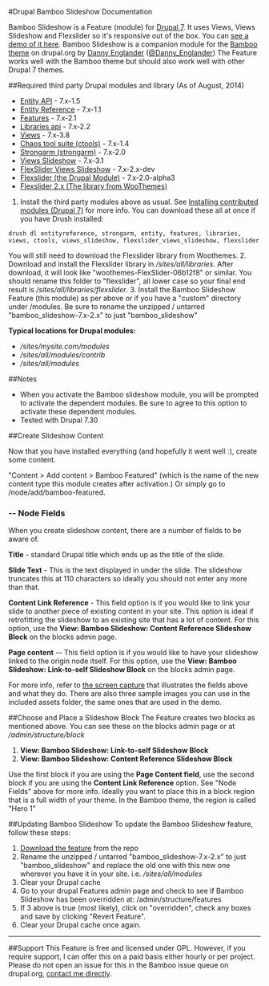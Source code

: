 #Drupal Bamboo Slideshow Documentation

Bamboo Slideshow is a Feature (module) for [Drupal 7](http://drupal.org/project/drupal). It uses Views, Views Slideshow and Flexslider so it's responsive out of the box. You can [see a demo of it here](http://bamboo.themehuis.com/bamboo-featured-content-slideshow). Bamboo Slideshow is a companion module for the [Bamboo theme](http://drupal.org/project/bamboo) on drupal.org by [Danny Englander](http://highrockmedia.com/) ([@Danny_Englander](https://twitter.com/Danny_Englander)) The Feature works well with the Bamboo theme but should also work well with other Drupal 7 themes. 

##Required third party Drupal modules and library (As of August, 2014)
* [Entity API](http://drupal.org/project/entity) - 7.x-1.5
* [Entity Reference](http://drupal.org/project/entityreference) - 7.x-1.1
* [Features](http://drupal.org/project/features) - 7.x-2.1
* [Libraries api](http://drupal.org/project/libraries) - 7.x-2.2
* [Views](http://drupal.org/project/views) - 7.x-3.8
* [Chaos tool suite (ctools)](http://drupal.org/project/ctools) - 7.x-1.4
* [Strongarm (strongarm)](https://www.drupal.org/project/strongarm) - 7.x-2.0
* [Views Slideshow](http://drupal.org/project/views_slideshow) - 7.x-3.1
* [FlexSlider Views Slideshow](http://drupal.org/project/flexslider_views_slideshow) - 7.x-2.x-dev
* [Flexslider (the Drupal Module)](http://drupal.org/project/flexslider) - 7.x-2.0-alpha3
* [Flexslider 2.x (The library from WooThemes)](http://flexslider.woothemes.com/)

1. Install the third party modules above as usual.
See [Installing contributed modules (Drupal 7)](http://drupal.org/documentation/install/modules-themes/modules-7) for more info. 
You can download these all at once if you have Drush installed:

```
drush dl entityreference, strongarm, entity, features, libraries, views, ctools, views_slideshow, flexslider_views_slideshow, flexslider

```
You will still need to download the Flexslider library from Woothemes.
2. Download and install the Flexslider library in */sites/all/libraries*.  After download, it will look like "woothemes-FlexSlider-06b12f8" or similar. You should rename this folder to "flexslider", all lower case so your final end result is */sites/all/libraries/flexslider*.
3. Install the Bamboo Slideshow Feature (this module) as per above or if you have a "custom" directory under /modules. Be sure to rename the unzipped / untarred "bamboo_slideshow-7.x-2.x" to just "bamboo_slideshow"

**Typical locations for Drupal modules:**

* */sites/mysite.com/modules*
* */sites/all/modules/contrib*
* */sites/all/modules*

##Notes

* When you activate the Bamboo slideshow module, you will be prompted to activate the dependent modules. Be sure to agree to this option to activate these dependent modules. 
* Tested with Drupal 7.30

##Create Slideshow Content

Now that you have installed everything (and hopefully it went well :), create some content. 

"Content > Add content > Bamboo Featured" (which is the name of the new content type this module creates after activation.) Or simply go to /node/add/bamboo-featured. 

### -- Node Fields
When you create slideshow content, there are a number of fields to be aware of. 

**Title** - standard Drupal title which ends up as the title of the slide. 

**Slide Text** - This is the text displayed in under the slide. The slideshow truncates this at 110 characters so ideally you should not enter any more than that. 

**Content Link Reference** - This field option is if you would like to link your slide to another piece of existing content in your site. This option is ideal if retrofitting the slideshow to an existing site that has a lot of content. For this option, use the **View: Bamboo Slideshow: Content Reference Slideshow Block** on the blocks admin page. 

**Page content** -- This field option is if you would like to have your slideshow linked to the origin node itself. For this option, use the **View: Bamboo Slideshow: Link-to-self Slideshow Block** on the blocks admin page. 

For more info, refer to [the screen capture](https://raw.githubusercontent.com/highrockmedia/drupal-bamboo-slideshow/7.x-2.x/assets/node-edit.png) that illustrates the fields above and what they do. There are also three sample images you can use in the included assets folder, the same ones that are used in the demo. 

##Choose and Place a Slideshow Block
The Feature creates two blocks as mentioned above. You can see these on the blocks admin page or at */admin/structure/block*

1. **View: Bamboo Slideshow: Link-to-self Slideshow Block**
2. **View: Bamboo Slideshow: Content Reference Slideshow Block**

Use the first block if you are using the **Page Content field**, use the second block if you are using the **Content Link Reference** option. See "Node Fields" above for more info. Ideally you want to place this in a block region that is a full width of your theme. In the Bamboo theme, the region is called "Hero 1"

##Updating Bamboo Slideshow
To update the Bamboo Slideshow feature, follow these steps:

1. [Download the feature](https://github.com/highrockmedia/drupal-bamboo-slideshow) from the repo
2. Rename the unzipped / untarred "bamboo_slideshow-7.x-2.x" to just "bamboo_slideshow" and replace the old one with this new one wherever you have it in your site. i.e. */sites/all/modules*
4. Clear your Drupal cache
3. Go to your drupal Features admin page and check to see if Bamboo Slideshow has been overridden at: /admin/structure/features
4. If 3 above is true (most likely), click on "overridden", check any boxes and save by clicking "Revert Feature".
5. Clear your Drupal cache once again. 

-----

##Support
This Feature is free and licensed under GPL. However, if you require support, I can offer this on a paid basis either hourly or per project. Please do not open an issue for this in the Bamboo issue queue on drupal.org, [contact me directly](http://highrockmedia.com/contact-us). 

